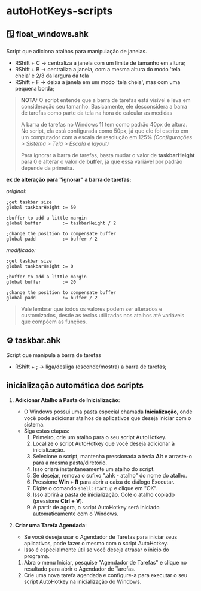 # autoHotKeys-scripts

## 🪟 float_windows.ahk

Script que adiciona atalhos para manipulação de janelas.
- RShift + C -> centraliza a janela com um limite de tamanho em altura;
- RShift + B -> centraliza a janela, com a mesma altura do modo 'tela cheia' e 2/3 da largura da tela
- RShift + F -> deixa a janela em um modo 'tela cheia', mas com uma pequena borda;


>**NOTA:** O script entende que a barra de tarefas está visível e leva em consideração seu tamanho. Basicamente, ele desconsidera a barra de tarefas como parte da tela na hora de calcular as medidas
>
>A barra de tarefas no Windows 11 tem como padrão 40px de altura. No script, ela está configurada como 50px, já que ele foi escrito em um computador com a escala de resolução em 125% *(Configurações > Sistema > Tela > Escala e layout)*
>
>Para ignorar a barra de tarefas, basta mudar o valor de **taskbarHeight** para 0 e alterar o valor de **buffer**, já que essa variável por padrão depende da primeira.


**ex de alteração para "ignorar" a barra de tarefas:**

*original:*
```
;get taskbar size
global taskbarHeight := 50

;buffer to add a little margin
global buffer        := taskbarHeight / 2

;change the position to compensate buffer
global padd          := buffer / 2
```

*modificado:*
```
;get taskbar size
global taskbarHeight := 0

;buffer to add a little margin
global buffer        := 20

;change the position to compensate buffer
global padd          := buffer / 2
```
>Vale lembrar que todos os valores podem ser alterados e customizados, desde as teclas utilizadas nos atalhos até variáveis que compõem as funções.


## ⚙️ taskbar.ahk

Script que manipula a barra de tarefas
- RShift + ; -> liga/desliga (esconde/mostra) a barra de tarefas;


## inicialização automática dos scripts

1. **Adicionar Atalho à Pasta de Inicialização**:
   - O Windows possui uma pasta especial chamada **Inicialização**, onde você pode adicionar atalhos de aplicativos que deseja iniciar com o sistema.
   - Siga estas etapas:
     1. Primeiro, crie um atalho para o seu script AutoHotkey.
     2. Localize o script AutoHotkey que você deseja adicionar à inicialização.
     3. Selecione o script, mantenha pressionada a tecla **Alt** e arraste-o para a mesma pasta/diretório.
     4. Isso criará instantaneamente um atalho do script.
     5. Se desejar, remova o sufixo ".ahk - atalho" do nome do atalho.
     6. Pressione **Win + R** para abrir a caixa de diálogo Executar.
     7. Digite o comando `shell:startup` e clique em "OK".
     8. Isso abrirá a pasta de inicialização. Cole o atalho copiado (pressione **Ctrl + V**).
     9. A partir de agora, o script AutoHotkey será iniciado automaticamente com o Windows.

2. **Criar uma Tarefa Agendada**:
   - Se você deseja usar o Agendador de Tarefas para iniciar seus aplicativos, pode fazer o mesmo com o script AutoHotkey.
   - Isso é especialmente útil se você deseja atrasar o início do programa.
   1. Abra o menu Iniciar, pesquise "Agendador de Tarefas" e clique no resultado para abrir o Agendador de Tarefas.
   2. Crie uma nova tarefa agendada e configure-a para executar o seu script AutoHotkey na inicialização do Windows.